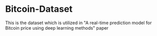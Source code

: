 # Bitcoin-Dataset
This is the dataset which is utilized in "A real-time prediction model for Bitcoin price using deep learning methods" paper
